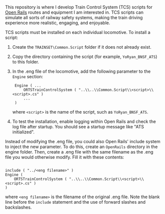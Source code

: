 This repository is where I develop Train Control System (TCS) scripts for
[Open Rails](http://openrails.org/) routes and equipment I am interested in.
TCS scripts can simulate all sorts of railway safety systems, making the train
driving experience more realistic, engaging, and enjoyable.

TCS scripts must be installed on each individual locomotive. To install a
script:

1. Create the `TRAINSET\Common.Script` folder if it does not already exist.
2. Copy the directory containing the script (for example, `YoRyan_BNSF_ATS`) to
   this folder.
3. In the .eng file of the locomotive, add the following parameter to the
   `Engine` section:

        Engine ( ...
            ORTSTrainControlSystem ( "..\\..\\Common.Script\\<script>\\<script>.cs" )
            ...
        )

   where `<script>` is the name of the script, such as `YoRyan_BNSF_ATS`.
4. To test the installation, enable logging within Open Rails and check the log
   file after startup. You should see a startup message like "ATS initialized".

Instead of modifying the .eng file, you could also Open Rails' include system to
inject the new parameter. To do this, create an `OpenRails` directory in the
engine folder. Then, create a .eng file with the same filename as the .eng file
you would otherwise modify. Fill it with these contents:

```

include ( "../<eng filename>" )
Engine (
    ORTSTrainControlSystem ( "..\\..\\Common.Script\\<script>\\<script>.cs" )
)
```

where `<eng filename>` is the filename of the original .eng file. Note the blank
line before the `include` statement and the use of forward slashes and
backslashes.
